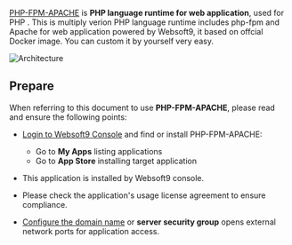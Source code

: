 [PHP-FPM-APACHE](https://hub.docker.com/_/php) is **PHP language runtime for web application**, used for PHP . This is multiply verion PHP language runtime includes php-fpm and Apache for web application powered by Websoft9, it based on offcial Docker image. You can custom it by yourself very easy.


![Architecture](https://libs.websoft9.com/Websoft9/DocsPicture/zh/php/php-gui-websoft9.jpg)


## Prepare

When referring to this document to use **PHP-FPM-APACHE**, please read and ensure the following points:

- [Login to Websoft9 Console](./login-console) and find or install PHP-FPM-APACHE:
  - Go to **My Apps** listing applications 
  - Go to **App Store** installing target application

- This application is installed by Websoft9 console.


- Please check the application's usage license agreement to ensure compliance.


- [Configure the domain name](./domain-set) or **server security group** opens external network ports for application access.